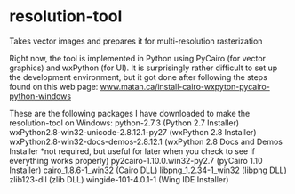 resolution-tool
===============

Takes vector images and prepares it for multi-resolution rasterization

Right now, the tool is implemented in Python using PyCairo (for vector graphics) and wxPython (for UI). It is surprisingly rather difficult to set up the development environment, but it got done after following the steps found on this web page: www.matan.ca/install-cairo-wxpyton-pycairo-python-windows

These are the following packages I have downloaded to make the resolution-tool on Windows:
python-2.7.3 (Python 2.7 Installer)
wxPython2.8-win32-unicode-2.8.12.1-py27 (wxPython 2.8 Installer)
wxPython2.8-win32-docs-demos-2.8.12.1 (wxPython 2.8 Docs and Demos Installer *not required, but useful for later when you check to see if everything works properly)
py2cairo-1.10.0.win32-py2.7 (pyCairo 1.10 Installer)
cairo_1.8.6-1_win32 (Cairo DLL)
libpng_1.2.34-1_win32 (libpng DLL)
zlib123-dll (zlib DLL)
wingide-101-4.0.1-1 (Wing IDE Installer)
